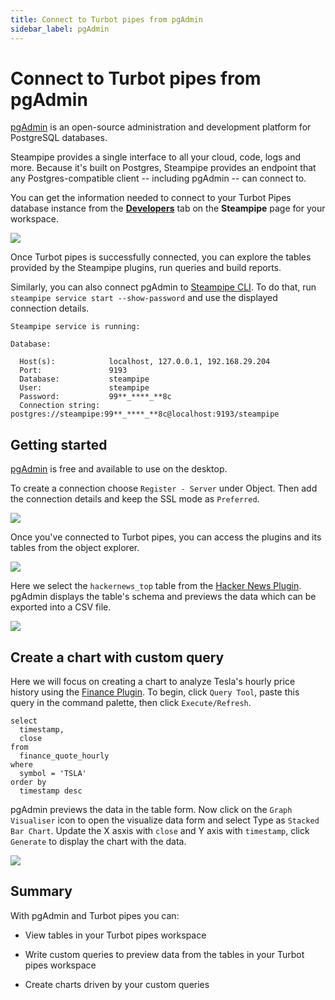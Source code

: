 ```yaml
---
title: Connect to Turbot pipes from pgAdmin
sidebar_label: pgAdmin
---
```


# Connect to Turbot pipes from pgAdmin

[pgAdmin](https://www.pgadmin.org/) is an open-source administration and development platform for PostgreSQL databases.

Steampipe provides a single interface to all your cloud, code, logs and more. Because it's built on Postgres, Steampipe provides an endpoint that any Postgres-compatible client -- including pgAdmin -- can connect to.

You can get the information needed to connect to your Turbot Pipes database instance from the **[Developers](/pipes/docs/using/steampipe/developers)** tab on the **Steampipe** page for your workspace.  

![](/images/docs/pipes/steampipe/pipes_steampipe_developer_database.png)

Once Turbot pipes is successfully connected, you can explore the tables provided by the Steampipe plugins, run queries and build reports.

Similarly, you can also connect pgAdmin to [Steampipe CLI](https://steampipe.io/downloads). To do that, run `steampipe service start --show-password` and use the displayed connection details.

```
Steampipe service is running:

Database:

  Host(s):            localhost, 127.0.0.1, 192.168.29.204
  Port:               9193
  Database:           steampipe
  User:               steampipe
  Password:           99**_****_**8c
  Connection string:  postgres://steampipe:99**_****_**8c@localhost:9193/steampipe
```

## Getting started

[pgAdmin](https://www.pgadmin.org/download/) is free and available to use on the desktop.

To create a connection choose `Register - Server` under Object. Then add the connection details and keep the SSL mode as `Preferred`.

<div style={{"marginTop":"1em", "marginBottom":"1em", "width":"90%"}}>
<img src="/images/docs/pipes/pgadmin-conection-success.png" />
</div>

Once you've connected to Turbot pipes, you can access the plugins and its tables from the object explorer.

<div style={{"marginTop":"1em", "marginBottom":"1em", "width":"90%"}}>
<img src="/images/docs/pipes/pgadmin-object-explorer.png" />
</div>

Here we select the `hackernews_top` table from the [Hacker News Plugin](https://hub.steampipe.io/plugins/turbot/hackernews). pgAdmin displays the table's schema and previews the data which can be exported into a CSV file.

<div style={{"marginTop":"1em", "marginBottom":"1em", "width":"90%"}}>
<img src="/images/docs/pipes/pgadmin-data-preview.png" />
</div>

## Create a chart with custom query

Here we will focus on creating a chart to analyze Tesla's hourly price history using the [Finance Plugin](https://hub.steampipe.io/plugins/turbot/finance). To begin, click `Query Tool`, paste this query in the command palette, then click `Execute/Refresh`.

```
select
  timestamp,
  close
from
  finance_quote_hourly
where
  symbol = 'TSLA'
order by
  timestamp desc
```

pgAdmin previews the data in the table form. Now click on the `Graph Visualiser` icon to open the visualize data form and select Type as `Stacked Bar Chart`. Update the X asxis with `close` and Y axis with `timestamp`, click `Generate` to display the chart with the data.

<div style={{"marginTop":"1em", "marginBottom":"1em", "width":"90%"}}>
<img src="/images/docs/pipes/pgadmin-graph-visualiser.png" />
</div>

## Summary

With pgAdmin and Turbot pipes you can:

- View tables in your Turbot pipes workspace

- Write custom queries to preview data from the tables in your Turbot pipes workspace

- Create charts driven by your custom queries
